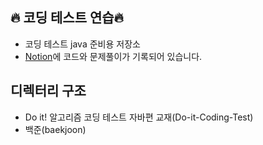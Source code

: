 ## 🔥 코딩 테스트 연습🔥
- 코딩 테스트 java 준비용 저장소
- [Notion](https://jettieb.notion.site/Algorithm-with-JAVA-1a8e3f1f94a980659397c78de0f094e5?pvs=4)에 코드와 문제풀이가 기록되어 있습니다.
## 디렉터리 구조
- Do it! 알고리즘 코딩 테스트 자바편 교재(Do-it-Coding-Test)
- 백준(baekjoon)
